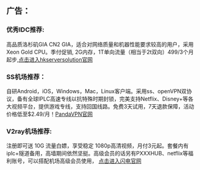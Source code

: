 ## 广告：
### 优秀IDC推荐:      
高品质洛杉矶GIA CN2 GIA，适合对网络质量和机器性能要求较高的用户，采用Xeon Gold CPU。季付促销,   2G内存，1T单向流量（相当于2t双向）499/3个月起步,[点击进入hkserversolution官网](https://www.hkserversolution.com/cart.php?gid=9)

### SS机场推荐：
自研Android，iOS，Windows，Mac，Linux客户端。采用ss、openVPN双协议，备有全球IPLC高速专线以抗特殊时期封锁，完美支持Netflix、Disney+等各大视频平台，提供游戏专线，支持回国线路。免费3天试用，7天退款保障，活动价格低至$2.49/月！[PandaVPN官网](https://www.pandufm.xyz/r/100096)



### V2ray机场推荐:  
注册即可送 10G 流量白嫖，享受稳定 1080p高清视频，月付3元起。套餐内有iplc+隧道备用，高墙期间依然坚挺。高级会员的话另有PXXXHUB、netflix等福利账号，可以搭配机场高级会员使用，  [点击进入闪电官网](https://freemycloud.xyz/auth/register?code=qe1C)
